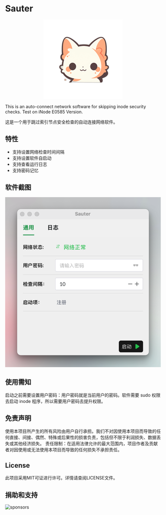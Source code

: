 # Sauter
<p align="center">
 <img alt="release downloads" src="/screenshuts/128x128@2x.png"/>
</p>
This is an auto-connect network software for skipping inode security checks. Test on iNode E0585 Version.

这是一个用于跳过索引节点安全检查的自动连接网络软件。

## 特性

- 支持设置网络检查时间间隔
- 支持设置软件自启动
- 支持查看运行日志
- 支持密码记忆


## 软件截图

![screenshuts_desktop](/screenshuts/CleanShot21.png)


## 使用需知

启动之前需要设置用户密码：用户密码就是当前用户的密码。软件需要 sudo 权限去启动 inode 程序，所以需要用户密码去提升权限。

## 免责声明

使用本项目所产生的所有风险由用户自行承担。我们不对因使用本项目而导致的任何直接、间接、偶然、特殊或后果性的损害负责，包括但不限于利润损失、数据丢失或其他经济损失。 责任限制：在适用法律允许的最大范围内，项目作者及贡献者对因使用或无法使用本项目而导致的任何损失不承担责任。

## License

此项目采用MIT可证进行许可。详情请查阅LICENSE文件。

## 捐助和支持

![sponsors](https://pic.kblue.site//sponsors.png)